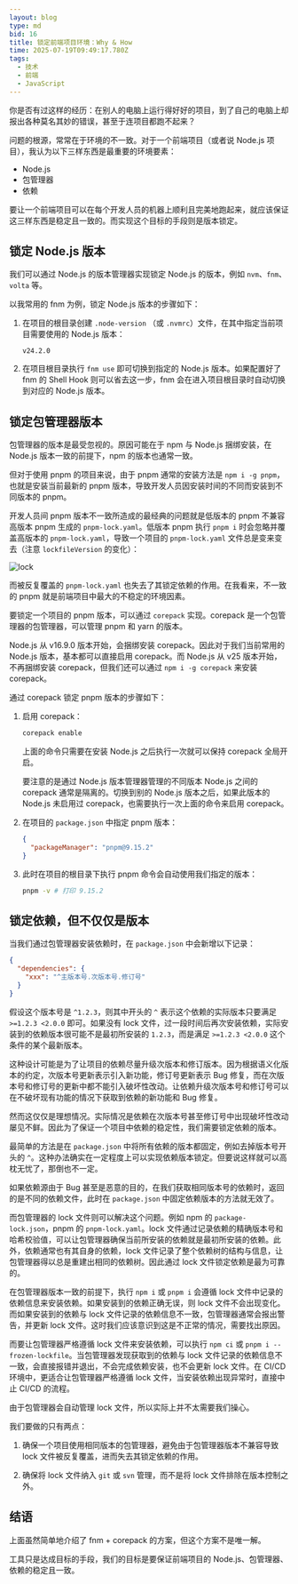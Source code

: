 ```yaml
---
layout: blog
type: md
bid: 16
title: 锁定前端项目环境：Why & How
time: 2025-07-19T09:49:17.780Z
tags:
  - 技术
  - 前端
  - JavaScript
---
```


你是否有过这样的经历：在别人的电脑上运行得好好的项目，到了自己的电脑上却报出各种莫名其妙的错误，甚至于连项目都跑不起来？

问题的根源，常常在于环境的不一致。对于一个前端项目（或者说 Node.js 项目），我认为以下三样东西是最重要的环境要素：

- Node.js
- 包管理器
- 依赖

要让一个前端项目可以在每个开发人员的机器上顺利且完美地跑起来，就应该保证这三样东西是稳定且一致的。而实现这个目标的手段则是版本锁定。

## 锁定 Node.js 版本

我们可以通过 Node.js 的版本管理器实现锁定 Node.js 的版本，例如 `nvm`、`fnm`、`volta` 等。

以我常用的 fnm 为例，锁定 Node.js 版本的步骤如下：

1. 在项目的根目录创建 `.node-version` （或 `.nvmrc`）文件，在其中指定当前项目需要使用的 Node.js 版本：

    ```
    v24.2.0
    ```

2. 在项目根目录执行 `fnm use` 即可切换到指定的 Node.js 版本。如果配置好了 fnm 的 Shell Hook 则可以省去这一步，fnm 会在进入项目根目录时自动切换到对应的 Node.js 版本。

## 锁定包管理器版本

包管理器的版本是最受忽视的。原因可能在于 npm 与 Node.js 捆绑安装，在 Node.js 版本一致的前提下，npm 的版本也通常一致。

但对于使用 pnpm 的项目来说，由于 pnpm 通常的安装方法是 `npm i -g pnpm`，也就是安装当前最新的 pnpm 版本，导致开发人员因安装时间的不同而安装到不同版本的 pnpm。

开发人员间 pnpm 版本不一致所造成的最经典的问题就是低版本的 pnpm 不兼容高版本 pnpm 生成的 `pnpm-lock.yaml`。低版本 pnpm 执行 `pnpm i` 时会忽略并覆盖高版本的 `pnpm-lock.yaml`，导致一个项目的 `pnpm-lock.yaml` 文件总是变来变去（注意 `lockfileVersion` 的变化）：

![lock](/images/blog/16/lock.png)

而被反复覆盖的 `pnpm-lock.yaml` 也失去了其锁定依赖的作用。在我看来，不一致的 pnpm 就是前端项目中最大的不稳定的环境因素。

要锁定一个项目的 pnpm 版本，可以通过 `corepack` 实现。corepack 是一个包管理器的包管理器，可以管理 pnpm 和 yarn 的版本。

Node.js 从 v16.9.0 版本开始，会捆绑安装 corepack。因此对于我们当前常用的 Node.js 版本，基本都可以直接启用 corepack。而 Node.js 从 v25 版本开始，不再捆绑安装 corepack，但我们还可以通过 `npm i -g corepack` 来安装 corepack。

通过 corepack 锁定 pnpm 版本的步骤如下：

1. 启用 corepack：

    ```sh
    corepack enable
    ```

    上面的命令只需要在安装 Node.js 之后执行一次就可以保持 corepack 全局开启。

    要注意的是通过 Node.js 版本管理器管理的不同版本 Node.js 之间的 corepack 通常是隔离的。切换到别的 Node.js 版本之后，如果此版本的 Node.js 未启用过 corepack，也需要执行一次上面的命令来启用 corepack。

2. 在项目的 `package.json` 中指定 pnpm 版本：

    ```json
    {
      "packageManager": "pnpm@9.15.2"
    }
    ```

3. 此时在项目的根目录下执行 pnpm 命令会自动使用我们指定的版本：

    ```sh
    pnpm -v # 打印 9.15.2
    ```

## 锁定依赖，但不仅仅是版本

当我们通过包管理器安装依赖时，在 `package.json` 中会新增以下记录：

```json
{
  "dependencies": {
    "xxx": "^主版本号.次版本号.修订号"
  }
}
```

假设这个版本号是 `^1.2.3`，则其中开头的 `^` 表示这个依赖的实际版本只要满足 `>=1.2.3 <2.0.0` 即可。如果没有 lock 文件，过一段时间后再次安装依赖，实际安装到的依赖版本很可能不是最初所安装的 `1.2.3`，而是满足 `>=1.2.3 <2.0.0` 这个条件的某个最新版本。

这种设计可能是为了让项目的依赖尽量升级次版本和修订版本。因为根据语义化版本的约定，次版本号更新表示引入新功能，修订号更新表示 Bug 修复，而在次版本号和修订号的更新中都不能引入破坏性改动。让依赖升级次版本号和修订号可以在不破坏现有功能的情况下获取到依赖的新功能和 Bug 修复。

然而这仅仅是理想情况。实际情况是依赖在次版本号甚至修订号中出现破坏性改动屡见不鲜。因此为了保证一个项目中依赖的稳定性，我们需要锁定依赖的版本。

最简单的方法是在 `package.json` 中将所有依赖的版本都固定，例如去掉版本号开头的 `^`。这种办法确实在一定程度上可以实现依赖版本锁定。但要说这样就可以高枕无忧了，那倒也不一定。

如果依赖源由于 Bug 甚至是恶意的目的，在我们获取相同版本号的依赖时，返回的是不同的依赖文件，此时在 `package.json` 中固定依赖版本的方法就无效了。

而包管理器的 lock 文件则可以解决这个问题。例如 npm 的 `package-lock.json`，pnpm 的 `pnpm-lock.yaml`。lock 文件通过记录依赖的精确版本号和哈希校验值，可以让包管理器确保当前所安装的依赖就是最初所安装的依赖。此外，依赖通常也有其自身的依赖，lock 文件记录了整个依赖树的结构与信息，让包管理器得以总是重建出相同的依赖树。因此通过 lock 文件锁定依赖是最为可靠的。

在包管理器版本一致的前提下，执行 `npm i` 或 `pnpm i` 会遵循 lock 文件中记录的依赖信息来安装依赖。如果安装到的依赖正确无误，则 lock 文件不会出现变化。而如果安装到的依赖与 lock 文件记录的依赖信息不一致，包管理器通常会报出警告，并更新 lock 文件。这时我们应该意识到这是不正常的情况，需要找出原因。

而要让包管理器严格遵循 lock 文件来安装依赖，可以执行 `npm ci` 或 `pnpm i --frozen-lockfile`。当包管理器发现获取到的依赖与 lock 文件记录的依赖信息不一致，会直接报错并退出，不会完成依赖安装，也不会更新 lock 文件。在 CI/CD 环境中，更适合让包管理器严格遵循 lock 文件，当安装依赖出现异常时，直接中止 CI/CD 的流程。

由于包管理器会自动管理 lock 文件，所以实际上并不太需要我们操心。

我们要做的只有两点：

1. 确保一个项目使用相同版本的包管理器，避免由于包管理器版本不兼容导致 lock 文件被反复覆盖，进而失去其锁定依赖的作用。

2. 确保将 lock 文件纳入 `git` 或 `svn` 管理，而不是将 lock 文件排除在版本控制之外。

## 结语

上面虽然简单地介绍了 fnm + corepack 的方案，但这个方案不是唯一解。

工具只是达成目标的手段，我们的目标是要保证前端项目的 Node.js、包管理器、依赖的稳定且一致。
